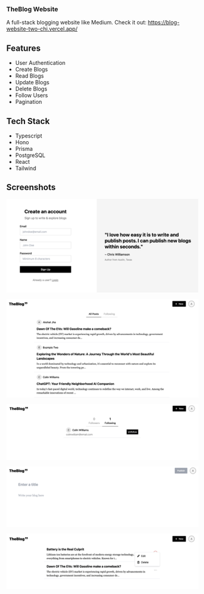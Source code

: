 ### TheBlog Website

A full-stack blogging website like Medium. Check it out:
https://blog-website-two-chi.vercel.app/

## Features
- User Authentication
- Create Blogs
- Read Blogs
- Update Blogs
- Delete Blogs
- Follow Users
- Pagination

## Tech Stack

- Typescript
- Hono
- Prisma
- PostgreSQL
- React
- Tailwind

## Screenshots

![Signup](login.png)

![Home](home.png)

![Follow](follow.png)

![Create](create.png)

![Posts](posts.png)